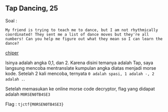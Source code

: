 ## Tap Dancing, 25 ##


Soal :

`My friend is trying to teach me to dance, but I am not rhythmically coordinated! They sent me a list of dance moves but they're all numbers! Can you help me figure out what they mean so I can learn the dance?`


[chiper](https://static.tjctf.org/518d6851c71c5482dbd5bbe812b678684238c8f4e9e9b3d95a188f7db83a0870_cipher.txt)

Isinya adalah angka 0,1, dan 2. Karena disini temanya adalah Tap, saya langsung mencoba mentranslate kumpulan angka diatas menjadi morse kode.
Setelah 2 kali mencoba, ternyata `0 adalah spasi, 1 adalah -, 2 adalah .`.

Setelah memasukan ke online morse code decryptor, flag yang didapat adalah `M0RSEN0TB4SE3`

Flag : `tjctf{M0RSEN0TB4SE3}`
